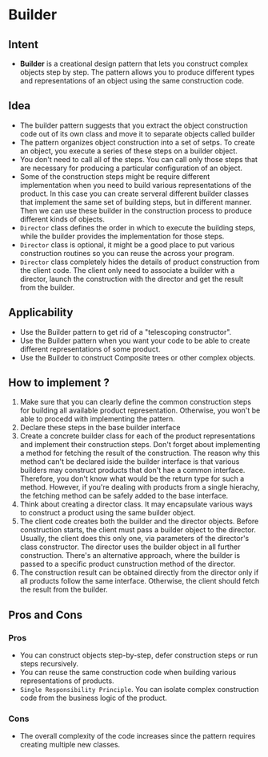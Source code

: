 # Builder
## Intent
- **Builder** is a creational design pattern that lets you construct complex objects step by step. The pattern allows you to produce different types and representations of an object using the same construction code.
## Idea
- The builder pattern suggests that you extract the object construction code out of its own class and move it to separate objects called builder
- The pattern organizes object construction into a set of setps. To create an object, you execute a series of these steps on a builder object.
- You don't need to call all of the steps. You can call only those steps that are necessary for producing a particular configuration of an object.
- Some of the construction steps might be require different implementation when you need to build various representations of the product. In this case you can create serveral different builder classes that implement the same set of building steps, but in different manner. Then we can use these builder in the construction process to produce different kinds of objects.
- `Director` class defines the order in which to execute the building steps, while the builder provides the implementation for those steps.
- `Director` class is optional, it might be a good place to put various construction routines so you can reuse the across your program.
- `Director` class completely hides the details of product construction from the client code. The client only need to associate a builder with a director, launch the construction with the director and get the result from the builder.
## Applicability
- Use the Builder pattern to get rid of a "telescoping constructor".
- Use the Builder pattern when you want your code to be able to create different representations of some product.
- Use the Builder to construct Composite trees or other complex objects.
## How to implement ?
1. Make sure that you can clearly define the common construction steps for building all available product representation. Otherwise, you won't be able to procedd with implementing the pattern.
2. Declare these steps in the base builder interface
3. Create a concrete builder class for each of the product representations and implement their construction steps.
   Don't forget about implementing a method for fetching the result of the construction. The reason why this method can't be declared iside the builder interface is that various builders may construct products that don't hae a common interface. Therefore, you don't know what would be the return type for such a method. However, if you're dealing with products from a single hierachy, the fetching method can be safely added to the base interface.
4. Think about creating a director class. It may encapsulate various ways to construct a product using the same builder object.
5. The client code creates both the builder and the director objects. Before construction starts, the client must pass a builder object to the director. Usually, the client does this only one, via parameters of the director's class constructor. The director uses the builder object in all further construction. There's an alternative approach, where the builder is passed to a specific product cunstruction method of the director.
6. The construction result can be obtained directly from the director only if all products follow the same interface. Otherwise, the client should fetch the result from the builder.
## Pros and Cons
### Pros
- You can construct objects step-by-step, defer construction steps or run steps recursively.
- You can reuse the same construction code when building various representations of products.
- `Single Responsibility Principle`. You can isolate complex construction code from the business logic of the product.
### Cons
- The overall complexity of the code increases since the pattern requires creating multiple new classes.
